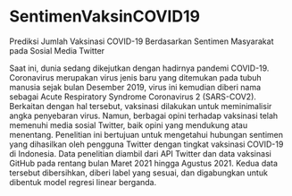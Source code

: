 # SentimenVaksinCOVID19
Prediksi Jumlah Vaksinasi COVID-19 Berdasarkan Sentimen Masyarakat pada Sosial Media Twitter


Saat ini, dunia sedang dikejutkan dengan hadirnya pandemi COVID-19. Coronavirus merupakan virus jenis baru yang ditemukan pada tubuh manusia sejak bulan Desember 2019, virus ini kemudian diberi nama sebagai Acute Respiratory Syndrome Coronavirus 2 (SARS-COV2). Berkaitan dengan hal tersebut, vaksinasi dilakukan untuk meminimalisir angka penyebaran virus. Namun, berbagai opini terhadap vaksinasi telah memenuhi media sosial Twitter, baik opini yang mendukung atau menentang. Penelitian ini bertujuan untuk mengetahui hubungan sentimen yang dihasilkan oleh pengguna Twitter dengan tingkat vaksinasi COVID-19 di Indonesia. Data penelitian diambil dari API Twitter dan data vaksinasi GitHub pada rentang bulan Maret 2021 hingga Agustus 2021. Kedua data tersebut dibersihkan, diberi label yang sesuai, dan digabungkan untuk dibentuk model regresi linear berganda. 
